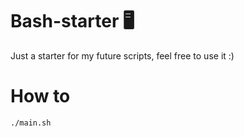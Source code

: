 # Bash-starter 🖥️

Just a starter for my future scripts, feel free to use it :)

# How to
`./main.sh`
